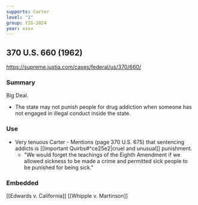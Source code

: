 ```yaml
---
supports: Carter
level: "1"
group: YIG-2024
year: xxxx
---
```

## 370 U.S. 660 (1962)

https://supreme.justia.com/cases/federal/us/370/660/

### Summary

Big Deal.

* The state may not punish people for drug addiction when someone has not engaged in illegal conduct inside the state.
### Use

* Very tenuous Carter - Mentions (page 370 U.S. 675) that sentencing addicts is [[Important Quirbs#^ce25e2|cruel and unusual]] punishment. 
	* "We would forget the teachings of the Eighth Amendment if we allowed sickness to be made a crime and permitted sick people to be punished for being sick."

### Embedded

[[Edwards v. California]]
[[Whipple v. Martinson]]
